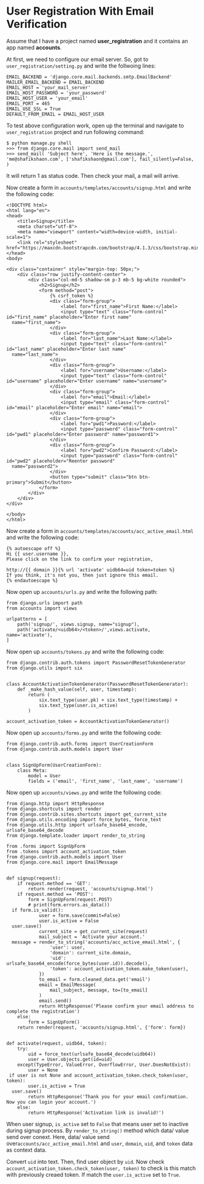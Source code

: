 # User Registration With Email Verification
Assume that I have a project named **user_registration** and it contains an app named **accounts**.

At first, we need to configure our email server. So, got to `user_registration/setting.py` and write the follwoing lines:

    EMAIL_BACKEND = 'django.core.mail.backends.smtp.EmailBackend'  
    MAILER_EMAIL_BACKEND = EMAIL_BACKEND  
    EMAIL_HOST = 'your_mail_server'  
    EMAIL_HOST_PASSWORD = 'your_password'  
    EMAIL_HOST_USER = 'your_email'  
    EMAIL_PORT = 465  
    EMAIL_USE_SSL = True  
    DEFAULT_FROM_EMAIL = EMAIL_HOST_USER

To test above configuration work, open up the terminal and navigate to `user_registration` project and run following command:

    $ python manage.py shell
    >>> from django.core.mail import send_mail
    >>> send_mail( 'Subject here', 'Here is the message.', 'me@shafikshaon.com', ['shafikshaon@gmail.com'], fail_silently=False, )
It will return 1 as status code.
Then check your mail, a mail will arrive.

Now create a form in `accounts/templates/accounts/signup.html` and write the following code:

    <!DOCTYPE html>  
    <html lang="en">  
    <head>  
        <title>Signup</title>  
        <meta charset="utf-8">  
        <meta name="viewport" content="width=device-width, initial-scale=1">  
        <link rel="stylesheet" href="https://maxcdn.bootstrapcdn.com/bootstrap/4.1.3/css/bootstrap.min.css">  
    </head>  
    <body>  

    <div class="container" style="margin-top: 50px;">  
        <div class="row justify-content-center">  
            <div class="col-md-5 shadow-sm p-3 mb-5 bg-white rounded">  
                <h2>Signup</h2>  
                <form method="post">  
                    {% csrf_token %}  
                    <div class="form-group">  
                        <label for="first_name">First Name:</label>  
                        <input type="text" class="form-control" id="first_name" placeholder="Enter first name"  
      name="first_name">  
                    </div>  
                    <div class="form-group">  
                        <label for="last_name">Last Name:</label>  
                        <input type="text" class="form-control" id="last_name" placeholder="Enter last name"  
      name="last_name">  
                    </div>  
                    <div class="form-group">  
                        <label for="username">Username:</label>  
                        <input type="text" class="form-control" id="username" placeholder="Enter username" name="username">  
                    </div>  
                    <div class="form-group">  
                        <label for="email">Email:</label>  
                        <input type="email" class="form-control" id="email" placeholder="Enter email" name="email">  
                    </div>  
                    <div class="form-group">  
                        <label for="pwd1">Password:</label>  
                        <input type="password" class="form-control" id="pwd1" placeholder="Enter password" name="password1">  
                    </div>  
                    <div class="form-group">  
                        <label for="pwd2">Confirm Password:</label>  
                        <input type="password" class="form-control" id="pwd2" placeholder="Reenter password"  
      name="password2">  
                    </div>  
                    <button type="submit" class="btn btn-primary">Submit</button>  
                </form>  
            </div>  
        </div>  
    </div>  

    </body>  
    </html>

Now create a form in `accounts/templates/accounts/acc_active_email.html` and write the following code:

    {% autoescape off %}  
    Hi {{ user.username }},  
    Please click on the link to confirm your registration,  

    http://{{ domain }}{% url 'activate' uidb64=uid token=token %}  
    If you think, it's not you, then just ignore this email.  
    {% endautoescape %}

Now open up `accounts/urls.py` and write the following path:

    from django.urls import path  
    from accounts import views  

    urlpatterns = [  
        path('signup/', views.signup, name="signup"),  
        path('activate/<uidb64>/<token>/',views.activate, name='activate'),  
    ]
Now open up `accounts/tokens.py` and write the following code:

    from django.contrib.auth.tokens import PasswordResetTokenGenerator  
    from django.utils import six  


    class AccountActivationTokenGenerator(PasswordResetTokenGenerator):  
        def _make_hash_value(self, user, timestamp):  
            return (  
                six.text_type(user.pk) + six.text_type(timestamp) +  
                six.text_type(user.is_active)  
            )  

    account_activation_token = AccountActivationTokenGenerator()
Now open up `accounts/forms.py` and write the following code:

    from django.contrib.auth.forms import UserCreationForm  
    from django.contrib.auth.models import User  


    class SignUpForm(UserCreationForm):  
        class Meta:  
            model = User  
            fields = ('email', 'first_name', 'last_name', 'username')

Now open up `accounts/views.py` and write the following code:

    from django.http import HttpResponse  
    from django.shortcuts import render  
    from django.contrib.sites.shortcuts import get_current_site  
    from django.utils.encoding import force_bytes, force_text  
    from django.utils.http import urlsafe_base64_encode, urlsafe_base64_decode  
    from django.template.loader import render_to_string  

    from .forms import SignUpForm  
    from .tokens import account_activation_token  
    from django.contrib.auth.models import User  
    from django.core.mail import EmailMessage  


    def signup(request):  
        if request.method == 'GET':  
            return render(request, 'accounts/signup.html')  
        if request.method == 'POST':  
            form = SignUpForm(request.POST)  
            # print(form.errors.as_data())  
      if form.is_valid():  
                user = form.save(commit=False)  
                user.is_active = False  
      user.save()  
                current_site = get_current_site(request)  
                mail_subject = 'Activate your account.'  
      message = render_to_string('accounts/acc_active_email.html', {  
                    'user': user,  
                    'domain': current_site.domain,  
                    'uid': urlsafe_base64_encode(force_bytes(user.id)).decode(),  
                    'token': account_activation_token.make_token(user),  
                })  
                to_email = form.cleaned_data.get('email')  
                email = EmailMessage(  
                    mail_subject, message, to=[to_email]  
                )  
                email.send()  
                return HttpResponse('Please confirm your email address to complete the registration')  
        else:  
            form = SignUpForm()  
        return render(request, 'accounts/signup.html', {'form': form})  


    def activate(request, uidb64, token):  
        try:  
            uid = force_text(urlsafe_base64_decode(uidb64))  
            user = User.objects.get(id=uid)  
        except(TypeError, ValueError, OverflowError, User.DoesNotExist):  
            user = None  
     if user is not None and account_activation_token.check_token(user, token):  
            user.is_active = True  
      user.save()  
            return HttpResponse('Thank you for your email confirmation. Now you can login your account.')  
        else:  
            return HttpResponse('Activation link is invalid!')

When user signup, `is_active` set to `False` that means user set to inactive during signup process.
By `render_to_string()` method which data/ value send over conext. Here, data/ value send over`accounts/acc_active_email.html` and `user`, `domain`, `uid`, and `token` data as context data.

Convert `uid` into text. Then, find user object by `uid`.
Now check `account_activation_token.check_token(user, token)` to check is this match with previously creaed token. If match the `user.is_active` set to `True`.
